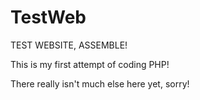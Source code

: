 TestWeb
=======

TEST WEBSITE, ASSEMBLE!

This is my first attempt of coding PHP!

There really isn't much else here yet, sorry!
